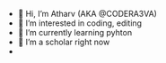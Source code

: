 - 👋 Hi, I’m Atharv (AKA @CODERA3VA)
- 👀 I’m interested in coding, editing
- 🌱 I’m currently learning pyhton
- 💞️ I’m a scholar right now
-

<!---
CODERA3VA/CODERA3VA is a ✨ special ✨ repository because its `README.md` (this file) appears on your GitHub profile.
You can click the Preview link to take a look at your changes.
--->
